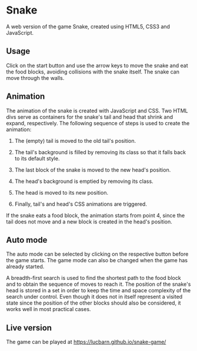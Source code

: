# Snake

A web version of the game Snake, created using HTML5, CSS3 and JavaScript.

## Usage
Click on the start button and use the arrow keys to move the snake and eat the food
blocks, avoiding collisions with the snake itself. The snake can move through the walls.

## Animation
The animation of the snake is created with JavaScript and CSS. Two HTML
divs serve as containers for the snake's tail and head that shrink and expand,
respectively. The following sequence of steps is used to create the animation:

1) The (empty) tail is moved to the old tail's position.

2) The tail's background is filled by removing its class so that it falls back
to its default style.

3) The last block of the snake is moved to the new head's position.

4) The head's background is emptied by removing its class.

5) The head is moved to its new position.

6) Finally, tail's and head's CSS animations are triggered.

If the snake eats a food block, the animation starts from point 4, since the tail
does not move and a new block is created in the head's position.

## Auto mode

The auto mode can be selected by clicking on the respective button before the game starts. The game mode can also be changed when the game has already started.

A breadth-first search is used to find the shortest path to the food block and to obtain the sequence of moves to reach it. The position of the snake's head is stored in a set in order to keep the time and space complexity of the search under control. Even though it does not in itself represent a visited state since the position of the other blocks should also be considered, it works well in most practical cases.

## Live version

The game can be played at https://lucbarn.github.io/snake-game/
